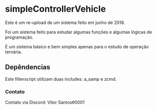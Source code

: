 # simpleControllerVehicle
Este é um re-upload de um sistema feito em junho de 2018.

Foi um sistema feito para estudar algumas funções e algumas lógicas de programação.

É um sistema básico e bem simples apenas para o estudo de operação ternária.

## Depêndencias

Este filterscript utilizam duas includes: a_samp e zcmd.

### Contato

Contato via Discord: Vitor Santos#0001 
